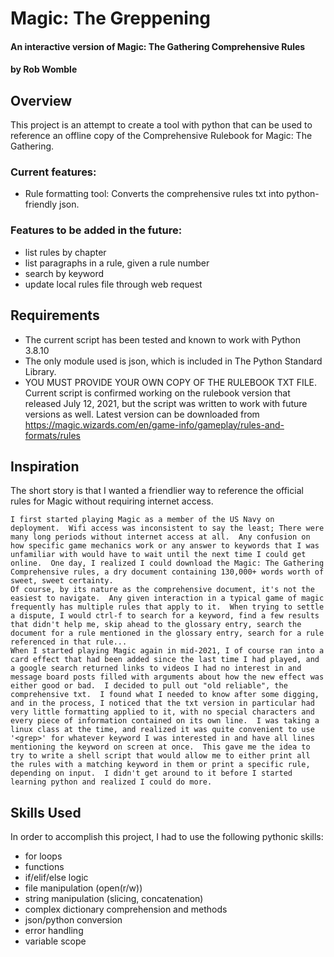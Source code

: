 # Magic: The Greppening
#### An interactive version of Magic: The Gathering Comprehensive Rules
#### by Rob Womble
## Overview
This project is an attempt to create a tool with python that can be used to reference an offline copy of the Comprehensive Rulebook for Magic: The Gathering.

### Current features:
* Rule formatting tool: Converts the comprehensive rules txt into python-friendly json.

### Features to be added in the future:
* list rules by chapter
* list paragraphs in a rule, given a rule number
* search by keyword
* update local rules file through web request

## Requirements
* The current script has been tested and known to work with Python 3.8.10
* The only module used is json, which is included in The Python Standard Library.
* YOU MUST PROVIDE YOUR OWN COPY OF THE RULEBOOK TXT FILE. Current script is confirmed working on the rulebook version that released July 12, 2021, but the script was written to work with future versions as well. Latest version can be downloaded from https://magic.wizards.com/en/game-info/gameplay/rules-and-formats/rules

## Inspiration
The short story is that I wanted a friendlier way to reference the official rules for Magic without requiring internet access.

	I first started playing Magic as a member of the US Navy on deployment.  Wifi access was inconsistent to say the least; There were many long periods without internet access at all.  Any confusion on how specific game mechanics work or any answer to keywords that I was unfamiliar with would have to wait until the next time I could get online.  One day, I realized I could download the Magic: The Gathering Comprehensive rules, a dry document containing 130,000+ words worth of sweet, sweet certainty.
	Of course, by its nature as the comprehensive document, it's not the easiest to navigate.  Any given interaction in a typical game of magic frequently has multiple rules that apply to it.  When trying to settle a dispute, I would ctrl-f to search for a keyword, find a few results that didn't help me, skip ahead to the glossary entry, search the document for a rule mentioned in the glossary entry, search for a rule referenced in that rule...
	When I started playing Magic again in mid-2021, I of course ran into a card effect that had been added since the last time I had played, and a google search returned links to videos I had no interest in and message board posts filled with arguments about how the new effect was either good or bad.  I decided to pull out "old reliable", the comprehensive txt.  I found what I needed to know after some digging, and in the process, I noticed that the txt version in particular had very little formatting applied to it, with no special characters and every piece of information contained on its own line.  I was taking a linux class at the time, and realized it was quite convenient to use '<grep>' for whatever keyword I was interested in and have all lines mentioning the keyword on screen at once.  This gave me the idea to try to write a shell script that would allow me to either print all the rules with a matching keyword in them or print a specific rule, depending on input.  I didn't get around to it before I started learning python and realized I could do more.

## Skills Used
In order to accomplish this project, I had to use the following pythonic skills:
* for loops
* functions
* if/elif/else logic
* file manipulation (open(r/w))
* string manipulation (slicing, concatenation)
* complex dictionary comprehension and methods
* json/python conversion
* error handling
* variable scope
